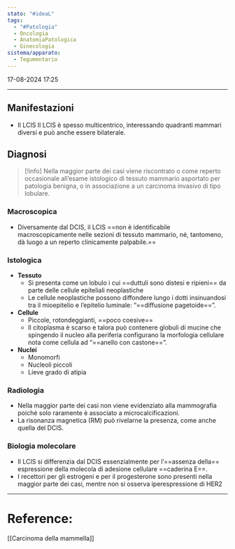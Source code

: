 ```yaml
---
stato: "#ideaL"
tags:
  - "#Patologia"
  - Oncologia
  - AnatomiaPatologica
  - Ginecologia
sistema/apparato:
  - Tegumentario
---
```

17-08-2024 17:25

--- 
## Manifestazioni
- Il LCIS  Il LCIS è spesso multicentrico, interessando quadranti mammari diversi e può anche essere bilaterale.
## Diagnosi
>[!info]
>Nella maggior parte dei casi viene riscontrato o come reperto occasionale all’esame istologico di tessuto mammario asportato per patologia benigna, o in associazione a un carcinoma invasivo di tipo lobulare. 

### Macroscopica
- Diversamente dal DCIS, il LCIS ==non è identificabile macroscopicamente nelle sezioni di tessuto mammario, né, tantomeno, dà luogo a un reperto clinicamente palpabile.== 

### Istologica
- **Tessuto**
	- Si presenta come un lobulo i cui ==duttuli sono distesi e ripieni== da parte delle cellule epiteliali neoplastiche 
	- Le cellule neoplastiche possono diffondere lungo i dotti insinuandosi tra il mioepitelio e l’epitelio luminale: “==diffusione pagetoide==”.
- **Cellule**
	- Piccole, rotondeggianti, ==poco coesive==
	- Il citoplasma è scarso e talora può contenere globuli di mucine che spingendo il nucleo alla periferia configurano la morfologia cellulare nota come cellula ad “==anello con castone==”.
- **Nuclei**
	- Monomorfi
	- Nucleoli piccoli 
	- Lieve grado di atipia 


### Radiologia
- Nella maggior parte dei casi non viene evidenziato alla mammografia poiché solo raramente è associato a microcalcificazioni. 
- La risonanza magnetica (RM) può rivelarne la presenza, come anche quella del DCIS.

### Biologia molecolare 
- Il LCIS si differenzia dal DCIS essenzialmente per l’==assenza della== espressione della molecola di adesione cellulare ==caderina E==. 
- I recettori per gli estrogeni e per il progesterone sono presenti nella maggior parte dei casi, mentre non si osserva iperespressione di HER2



--- 
# Reference:
[[Carcinoma della mammella]]
